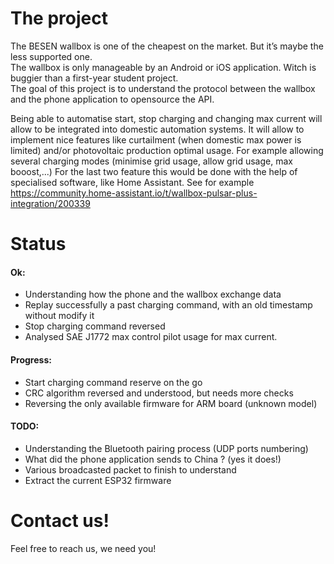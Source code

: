 # The project

The BESEN wallbox is one of the cheapest on the market. But it’s maybe the less supported one.      
The wallbox is only manageable by an Android or iOS application. Witch is buggier than a first-year student project.       
The goal of this project is to understand the protocol between the wallbox and the phone application to opensource the API.

Being able to automatise start, stop charging and changing max current will allow to be integrated into domestic automation systems. 
It will allow to implement nice features like curtailment (when domestic max power is limited) and/or photovoltaic production optimal usage.
For example allowing several charging modes (minimise grid usage, allow grid usage, max booost,...)
For the last two feature this would be done with the help of specialised software, like Home Assistant. 
See for example https://community.home-assistant.io/t/wallbox-pulsar-plus-integration/200339   

# Status

#### Ok:
- Understanding how the phone and the wallbox exchange data    
- Replay successfully a past charging command, with an old timestamp without modify it        
- Stop charging command reversed      
- Analysed SAE J1772 max control pilot usage for max current.

#### Progress:
- Start charging command reserve on the go      
- CRC algorithm reversed and understood, but needs more checks      
- Reversing the only available firmware for ARM board (unknown model)       

#### TODO:
- Understanding the Bluetooth pairing process (UDP ports numbering)     
- What did the phone application sends to China ? (yes it does!) 
- Various broadcasted packet to finish to understand   
- Extract the current ESP32 firmware    

# Contact us!
Feel free to reach us, we need you!       
